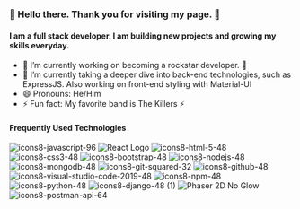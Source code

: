 ### 👾 Hello there. Thank you for visiting my page. 👾

#### I am a full stack developer. I am building new projects and growing my skills everyday. 

- 🔭 I’m currently working on becoming a rockstar developer. 🎸
- 🌱 I’m currently taking a deeper dive into back-end technologies, such as ExpressJS. Also working on front-end styling with Material-UI 
- 😄 Pronouns: He/Him 
- ⚡ Fun fact: My favorite band is The Killers ⚡️ 

#### Frequently Used Technologies
![icons8-javascript-96](https://user-images.githubusercontent.com/45057976/106798711-fa0d5b80-6623-11eb-9542-d3fce7585594.png)
![React Logo](https://user-images.githubusercontent.com/45057976/106787466-5ae16780-6615-11eb-850c-eb56a6493528.png)
![icons8-html-5-48](https://user-images.githubusercontent.com/45057976/106797906-da296800-6622-11eb-9618-0e0a6c7d20eb.png)
![icons8-css3-48](https://user-images.githubusercontent.com/45057976/106795192-646fcd00-661f-11eb-84ce-99257052746c.png)
![icons8-bootstrap-48](https://user-images.githubusercontent.com/45057976/106795366-9a14b600-661f-11eb-98a7-04d942c4fc41.png)
![icons8-nodejs-48](https://user-images.githubusercontent.com/45057976/106795386-a0a32d80-661f-11eb-9403-783118de81cc.png)
![icons8-mongodb-48](https://user-images.githubusercontent.com/45057976/106795675-fb3c8980-661f-11eb-9f14-7f8a7c2334c2.png)
![icons8-git-squared-32](https://user-images.githubusercontent.com/45057976/106797513-52435e00-6622-11eb-8f22-cdee2ad9d1c8.png)
![icons8-github-48](https://user-images.githubusercontent.com/45057976/106796430-f0cebf80-6620-11eb-8f20-8600845db0a6.png)
![icons8-visual-studio-code-2019-48](https://user-images.githubusercontent.com/45057976/106798098-1e1c6d00-6623-11eb-84f8-b4739c736567.png)
![icons8-npm-48](https://user-images.githubusercontent.com/45057976/106796712-5ae76480-6621-11eb-8a60-ce9a4f5ed157.png)
![icons8-python-48](https://user-images.githubusercontent.com/45057976/106796763-69ce1700-6621-11eb-9dbd-ac9c3d277f6b.png)
![icons8-django-48 (1)](https://user-images.githubusercontent.com/45057976/106798349-75224200-6623-11eb-80c4-6de523628e00.png)
![Phaser 2D No Glow](https://user-images.githubusercontent.com/45057976/106796995-b1ed3980-6621-11eb-9337-bde9e42665c6.png)
![icons8-postman-api-64](https://user-images.githubusercontent.com/45057976/106796890-93873e00-6621-11eb-9ddd-153ac32148b5.png)

